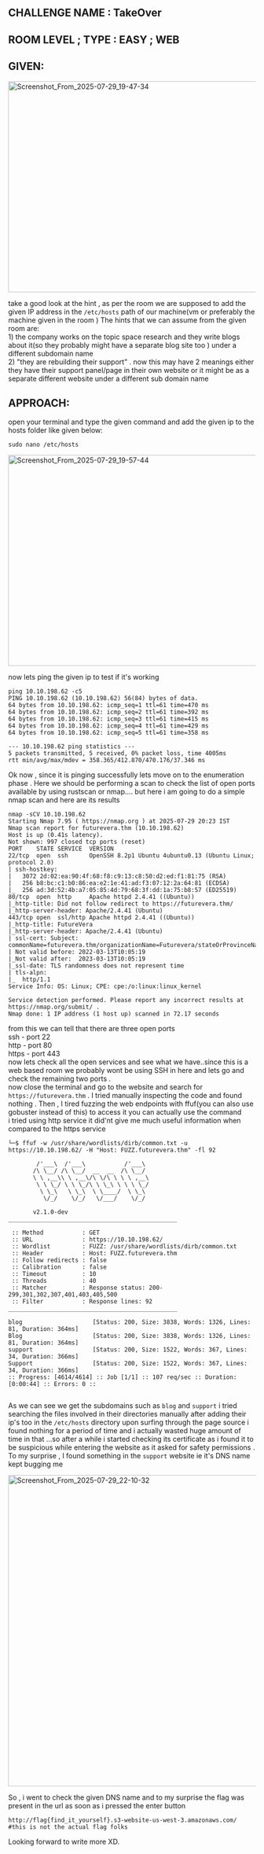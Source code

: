 ## CHALLENGE NAME : TakeOver
## ROOM LEVEL ; TYPE :  EASY ; WEB 
## GIVEN:




<img width="815" height="429" alt="Screenshot_From_2025-07-29_19-47-34" src="https://github.com/user-attachments/assets/b223ff45-5d49-420a-8806-4bb0df831097" />


take a good look at the hint , as per the room we are supposed to add the given IP address in the `/etc/hosts` path of our machine(vm or preferably the machine given in the room )
The hints that we can assume from the given room are:<br> 
	1) the company works on the topic space research and they write blogs about it(so they probably might have a separate blog site too  ) under a different subdomain name <br>
	2) "they are rebuilding their support" . now this may have 2 meanings either they have their support panel/page in their own website or it might be as a separate different website  under a different sub domain name
## APPROACH:

open your terminal and type the given command and add the given ip to the hosts folder like given below:

```
sudo nano /etc/hosts
```


<img width="815" height="429" alt="Screenshot_From_2025-07-29_19-57-44" src="https://github.com/user-attachments/assets/49c9270c-6599-49c3-816f-93531af041d5" />


now lets ping the given ip to test if it's working 

```
ping 10.10.198.62 -c5
PING 10.10.198.62 (10.10.198.62) 56(84) bytes of data.
64 bytes from 10.10.198.62: icmp_seq=1 ttl=61 time=470 ms
64 bytes from 10.10.198.62: icmp_seq=2 ttl=61 time=392 ms
64 bytes from 10.10.198.62: icmp_seq=3 ttl=61 time=415 ms
64 bytes from 10.10.198.62: icmp_seq=4 ttl=61 time=429 ms
64 bytes from 10.10.198.62: icmp_seq=5 ttl=61 time=358 ms

--- 10.10.198.62 ping statistics ---
5 packets transmitted, 5 received, 0% packet loss, time 4005ms
rtt min/avg/max/mdev = 358.365/412.870/470.176/37.346 ms     
```

Ok now , since it is pinging successfully lets move on to the enumeration phase . Here we should be performing a scan to check the list of open ports available by using rustscan or nmap.... but here i am going to do a simple nmap scan and here are its results

```
nmap -sCV 10.10.198.62
Starting Nmap 7.95 ( https://nmap.org ) at 2025-07-29 20:23 IST
Nmap scan report for futurevera.thm (10.10.198.62)
Host is up (0.41s latency).
Not shown: 997 closed tcp ports (reset)
PORT    STATE SERVICE  VERSION
22/tcp  open  ssh      OpenSSH 8.2p1 Ubuntu 4ubuntu0.13 (Ubuntu Linux; protocol 2.0)
| ssh-hostkey: 
|   3072 2d:02:ea:90:4f:68:f8:c9:13:c8:50:d2:ed:f1:81:75 (RSA)
|   256 b8:bc:c1:b0:86:ea:e2:1e:41:ad:f3:07:12:2a:64:81 (ECDSA)
|_  256 ad:3d:52:4b:a7:05:85:4d:79:68:3f:dd:1a:75:b8:57 (ED25519)
80/tcp  open  http     Apache httpd 2.4.41 ((Ubuntu))
|_http-title: Did not follow redirect to https://futurevera.thm/
|_http-server-header: Apache/2.4.41 (Ubuntu)
443/tcp open  ssl/http Apache httpd 2.4.41 ((Ubuntu))
|_http-title: FutureVera
|_http-server-header: Apache/2.4.41 (Ubuntu)
| ssl-cert: Subject: commonName=futurevera.thm/organizationName=Futurevera/stateOrProvinceName=Oregon/countryName=US
| Not valid before: 2022-03-13T10:05:19
|_Not valid after:  2023-03-13T10:05:19
|_ssl-date: TLS randomness does not represent time
| tls-alpn: 
|_  http/1.1
Service Info: OS: Linux; CPE: cpe:/o:linux:linux_kernel

Service detection performed. Please report any incorrect results at https://nmap.org/submit/ .
Nmap done: 1 IP address (1 host up) scanned in 72.17 seconds
```

from this we can tell that there are three open ports <br> 
ssh     -    port 22 <br> 
http     -   port 80 <br> 
https   - port 443 <br> 
now lets check all the open services and see what we have..since this is a web based room we probably wont be using SSH in here and lets go and check the remaining two ports . <br> 
now close the terminal and go to the website and search for  `https://futurevera.thm` . I tried manually inspecting the code and found nothing . Then , I tired fuzzing the web endpoints with ffuf(you can also use gobuster instead of this)
to access it you can actually use the command  <br> 
i tried using http service it did'nt give me much useful information when compared to the https service
```
└─$ ffuf -w /usr/share/wordlists/dirb/common.txt -u https://10.10.198.62/ -H "Host: FUZZ.futurevera.thm" -fl 92      

        /'___\  /'___\           /'___\       
       /\ \__/ /\ \__/  __  __  /\ \__/       
       \ \ ,__\\ \ ,__\/\ \/\ \ \ \ ,__\      
        \ \ \_/ \ \ \_/\ \ \_\ \ \ \ \_/      
         \ \_\   \ \_\  \ \____/  \ \_\       
          \/_/    \/_/   \/___/    \/_/       

       v2.1.0-dev
________________________________________________

 :: Method           : GET
 :: URL              : https://10.10.198.62/
 :: Wordlist         : FUZZ: /usr/share/wordlists/dirb/common.txt
 :: Header           : Host: FUZZ.futurevera.thm
 :: Follow redirects : false
 :: Calibration      : false
 :: Timeout          : 10
 :: Threads          : 40
 :: Matcher          : Response status: 200-299,301,302,307,401,403,405,500
 :: Filter           : Response lines: 92
________________________________________________

blog                    [Status: 200, Size: 3838, Words: 1326, Lines: 81, Duration: 364ms]
Blog                    [Status: 200, Size: 3838, Words: 1326, Lines: 81, Duration: 364ms]
support                 [Status: 200, Size: 1522, Words: 367, Lines: 34, Duration: 366ms]
Support                 [Status: 200, Size: 1522, Words: 367, Lines: 34, Duration: 366ms]
:: Progress: [4614/4614] :: Job [1/1] :: 107 req/sec :: Duration: [0:00:44] :: Errors: 0 ::
 
```

As we can see we get the subdomains such as `blog` and `support` i tried searching the files involved in their directories manually after adding their ip's too in the `/etc/hosts` directory
upon surfing through the page source i found nothing for a period of time and i actually wasted huge amount of time in that ...so after a while i started checking its certificate as i found it to be suspicious while entering the website as it asked for safety permissions . To my surprise , I found something in the `support`  website ie it's DNS name kept bugging me 

 <img width="925" height="633" alt="Screenshot_From_2025-07-29_22-10-32" src="https://github.com/user-attachments/assets/8a2fdfe6-0ea4-4f7b-af5c-d8872541c54c" />


So , i went to check the given DNS name and to my surprise the flag was present in the url as soon as i pressed the enter button

```
http://flag{find_it_yourself}.s3-website-us-west-3.amazonaws.com/
#this is not the actual flag folks
```
Looking forward to write more XD.
